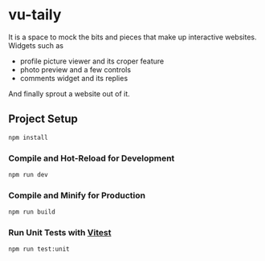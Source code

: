 # vu-taily

It is a space to mock the bits and pieces that make up interactive websites. 
Widgets such as 
  - profile picture viewer and its croper feature
  - photo preview and a few controls
  - comments widget and its replies
  
 And finally sprout a website out of it.

## Project Setup

```sh
npm install
```

### Compile and Hot-Reload for Development

```sh
npm run dev
```

### Compile and Minify for Production

```sh
npm run build
```

### Run Unit Tests with [Vitest](https://vitest.dev/)

```sh
npm run test:unit
```
